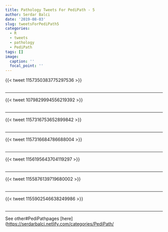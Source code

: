 ```yaml
---
title: Pathology Tweets For PediPath - 5
author: Serdar Balci
date: '2019-08-03'
slug: tweetsForPediPath5
categories:
  - R
  - tweets
  - pathology
  - PediPath
tags: []
image:
  caption: ''
  focal_point: ''
---
```



{{< tweet 1157350383775297536 >}}
<br>
<br>
<hr>
{{< tweet 1079829994556219392 >}}
<br>
<br>
<hr>
{{< tweet 1157316753652899842 >}}
<br>
<br>
<hr>
{{< tweet 1157316684786688004 >}}
<br>
<br>
<hr>
{{< tweet 1156195643704119297 >}}
<br>
<br>
<hr>
{{< tweet 1155876139719680002 >}}
<br>
<br>
<hr>
{{< tweet 1155902546638249986 >}}
<br>
<br>
<hr>


See other#PediPathpages [here](https://serdarbalci.netlify.com/categories/PediPath/
